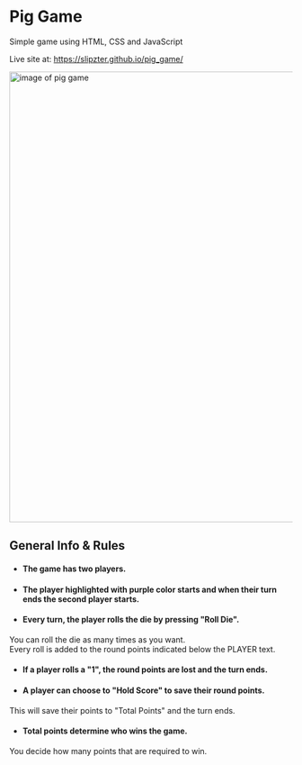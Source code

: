 # Pig Game
Simple game using HTML, CSS and JavaScript

Live site at: https://slipzter.github.io/pig_game/

<img src="https://i.imgur.com/Q41Cy9Z.png" alt="image of pig game" width="800"/>

## General Info & Rules

* #### The game has two players.
* #### The player highlighted with purple color starts and when their turn ends the second player starts.
* #### Every turn, the player rolls the die by pressing "Roll Die".  
You can roll the die as many times as you want.  
Every roll is added to the round points indicated below the PLAYER text.  
* #### If a player rolls a "1", the round points are lost and the turn ends.
* #### A player can choose to "Hold Score" to save their round points.  
This will save their points to "Total Points" and the turn ends.
* #### Total points determine who wins the game.
You decide how many points that are required to win.




